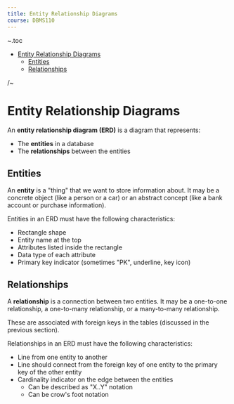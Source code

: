 ```yaml
---
title: Entity Relationship Diagrams
course: DBMS110
---
```


~.toc

- [Entity Relationship Diagrams](#entity-relationship-diagrams)
  - [Entities](#entities)
  - [Relationships](#relationships)

/~

# Entity Relationship Diagrams

An **entity relationship diagram (ERD)** is a diagram that represents:

- The **entities** in a database
- The **relationships** between the entities

## Entities

An **entity** is a "thing" that we want to store information about. It may be a concrete object (like a person or a car) or an abstract concept (like a bank account or purchase information).

Entities in an ERD must have the following characteristics:

- Rectangle shape
- Entity name at the top
- Attributes listed inside the rectangle
- Data type of each attribute
- Primary key indicator (sometimes "PK", underline, key icon)

## Relationships

A **relationship** is a connection between two entities. It may be a one-to-one relationship, a one-to-many relationship, or a many-to-many relationship.

These are associated with foreign keys in the tables (discussed in the previous section).

Relationships in an ERD must have the following characteristics:

- Line from one entity to another
- Line should connect from the foreign key of one entity to the primary key of the other entity
- Cardinality indicator on the edge between the entities
  - Can be described as "X..Y" notation
  - Can be crow's foot notation
